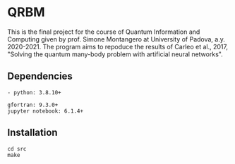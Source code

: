 # QRBM
This is the final project for the course of Quantum Information and Computing given by prof. Simone Montangero at University of Padova, a.y. 2020-2021.
The program aims to repoduce the results of Carleo et al., 2017, "Solving the quantum many-body problem with artificial neural networks".

## Dependencies

~~~
- python: 3.8.10+

gfortran: 9.3.0+
jupyter notebook: 6.1.4+
~~~

## Installation
~~~
cd src
make
~~~
